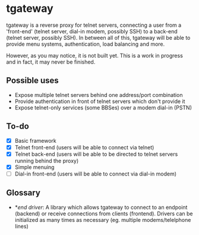 # tgateway
tgateway is a reverse proxy for telnet servers, connecting a user from a 'front-end' (telnet server, dial-in modem, possibly SSH) to a back-end (telnet server, possibly SSH). In between all of this, tgateway will be able to provide menu systems, authentication, load balancing and more.

However, as you may notice, it is not built yet. This is a work in progress and in fact, it may never be finished.

## Possible uses

- Expose multiple telnet servers behind one address/port combination
- Provide authentication in front of telnet servers which don't provide it
- Expose telnet-only services (some BBSes) over a modem dial-in (PSTN)

## To-do

- [x] Basic framework
- [x] Telnet front-end (users will be able to connect via telnet)
- [x] Telnet back-end (users will be able to be directed to telnet servers running behind the proxy)
- [x] Simple menuing
- [ ] Dial-in front-end (users will be able to connect via dial-in modem)

## Glossary

- **end driver*: A library which allows tgateway to connect to an endpoint (backend) or receive connections from clients (frontend). Drivers can be initialized as many times as necessary (eg. multiple modems/telelphone lines)
